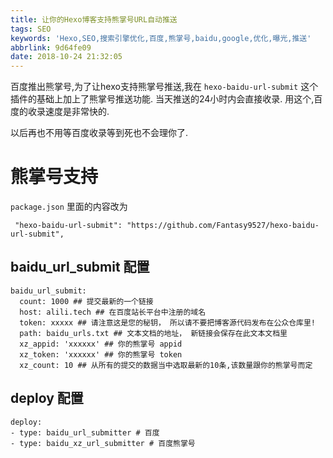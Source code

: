 ```yaml
---
title: 让你的Hexo博客支持熊掌号URL自动推送
tags: SEO
keywords: 'Hexo,SEO,搜索引擎优化,百度,熊掌号,baidu,google,优化,曝光,推送'
abbrlink: 9d64fe09
date: 2018-10-24 21:32:05
---
```


百度推出熊掌号,为了让hexo支持熊掌号推送,我在 `hexo-baidu-url-submit` 这个插件的基础上加上了熊掌号推送功能.
当天推送的24小时内会直接收录. 用这个,百度的收录速度是非常快的.

以后再也不用等百度收录等到死也不会理你了.

# 熊掌号支持

`package.json` 里面的内容改为

```
 "hexo-baidu-url-submit": "https://github.com/Fantasy9527/hexo-baidu-url-submit",
```

## baidu_url_submit 配置
```
baidu_url_submit:
  count: 1000 ## 提交最新的一个链接
  host: alili.tech ## 在百度站长平台中注册的域名
  token: xxxxx ## 请注意这是您的秘钥， 所以请不要把博客源代码发布在公众仓库里!
  path: baidu_urls.txt ## 文本文档的地址， 新链接会保存在此文本文档里
  xz_appid: 'xxxxxx' ## 你的熊掌号 appid
  xz_token: 'xxxxxx' ## 你的熊掌号 token
  xz_count: 10 ## 从所有的提交的数据当中选取最新的10条,该数量跟你的熊掌号而定
```

## deploy 配置
```
deploy:
- type: baidu_url_submitter # 百度
- type: baidu_xz_url_submitter # 百度熊掌号
```
